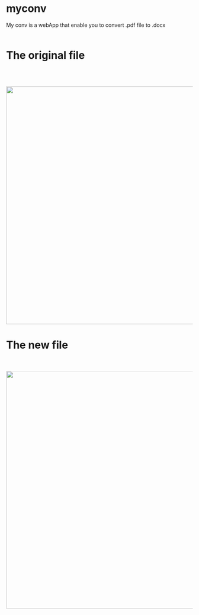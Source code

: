 # myconv

My conv is a webApp that enable you to convert .pdf file to .docx 
<br><br>
# The original file
<br><br>

<img width="840"  height="640" src="https://github.com/hafid34bba/myconv/blob/main/Capture%20d%E2%80%99%C3%A9cran%20(271).png"> 

# The new file

<br><br>
<img width="840"  height="640" src="https://github.com/hafid34bba/myconv/blob/main/Capture%20d%E2%80%99%C3%A9cran%20(272).png"> 
